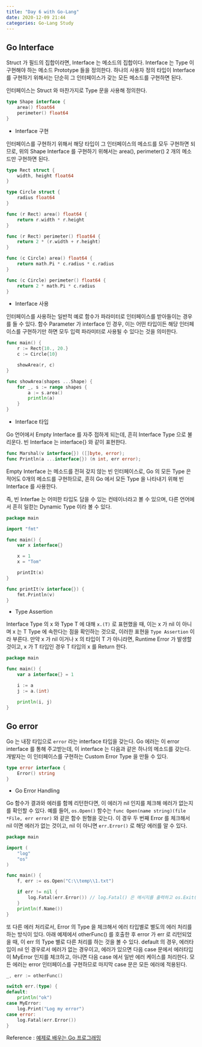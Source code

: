 ```yaml
---
title: "Day 6 with Go-Lang"
date: 2020-12-09 21:44
categories: Go-Lang Study
---
```


## Go Interface

Struct 가 필드의 집합이라면, Interface 는 메소드의 집합이다. Interface 는 Type 이 구현해야 하는 메소드 Prototype 들을 정의한다. 하나의 사용자 정의 타입이 Interface 를 구현하기 위해서는 단순히 그 인터페이스가 갖는 모든 메소드를 구현하면 된다.

인터페이스는 Struct 와 마찬가지로 Type 문을 사용해 정의한다.

```go
type Shape interface {
	area() float64
	perimeter() float64
}
```

- Interface 구현

인터페이스를 구현하기 위해서 해당 타입이 그 인터페이스의 메소드를 모두 구현하면 되므로, 위의 Shape Interface 를 구현하기 위해서는 area(), perimeter() 2 개의 메소드만 구현하면 된다.

```go
type Rect struct {
	width, height float64
}

type Circle struct {
	radius float64
}

func (r Rect) area() float64 {
	return r.width * r.height
}

func (r Rect) perimeter() float64 {
	return 2 * (r.width + r.height)
}

func (c Circle) area() float64 {
	return math.Pi * c.radius * c.radius
}

func (c Circle) perimeter() float64 {
	return 2 * math.Pi * c.radius
}
```

- Interface 사용

인터페이스를 사용하는 일반적 예로 함수가 파라미터로 인터페이스를 받아들이는 경우를 들 수 있다. 함수 Parameter 가 interface 인 경우, 이는 어떤 타입이든 해당 인터페이스를 구현하기만 하면 모두 입력 파라미터로 사용될 수 있다는 것을 의미한다.

```go
func main() {
	r := Rect{10., 20.}
	c := Circle{10}

	showArea(r, c)
}

func showArea(shapes ...Shape) {
	for _, s := range shapes {
		a := s.area()
		println(a)
	}
}
```

- Interface 타입

Go 언어에서 Empty Interface 를 자주 접하게 되는데, 흔히 Interface Type 으로 불리운다. 빈 Interface 는 interface{} 와 같이 표현한다.

```go
func Marshal(v interface{}) ([]byte, error);
func Println(a ...interface{}) (n int, err error);
```

Empty Interface 는 메소드를 전혀 갖지 않는 빈 인터페이스로, Go 의 모든 Type 은 적어도 0개의 메소드를 구현하므로, 흔히 Go 에서 모든 Type 을 나타내기 위해 빈 Interface 를 사용한다.

즉, 빈 Interfae 는 어떠한 타입도 담을 수 있는 컨테이너라고 볼 수 있으며, 다른 언어에서 흔히 일컫는 Dynamic Type 이라 볼 수 있다.

```go
package main

import "fmt"

func main() {
	var x interface{}

	x = 1
	x = "Tom"

	printIt(x)
}

func printIt(v interface{}) {
	fmt.Println(v)
}
```

- Type Assertion

Interface Type 의 x 와 Type T 에 대해 `x.(T)` 로 표현했을 때, 이는 x 가 nil 이 아니며 x 는 T Type 에 속한다는 점을 확인하는 것으로, 이러한 표현을 `Type Assertion` 이라 부른다. 만약 x 가 nil 이거나 x 의 타입이 T 가 아니라면, Runtime Error 가 발생할 것이고, x 가 T 타입인 경우 T 타입의 x 를 Return 한다.

```go
package main

func main() {
	var a interface{} = 1

	i := a
	j := a.(int)

	println(i, j)
}
```

## Go error

Go 는 내장 타입으로 `error` 라는 interface 타입을 갖는다. Go 에러는 이 error interface 를 통해 주고받는데, 이 interface 는 다음과 같은 하나의 메소드를 갖는다. 개발자는 이 인터페이스를 구현하는 Custom Error Type 을 만들 수 있다.

```go
type error interface {
	Error() string
}
```

- Go Error Handling

Go 함수가 결과와 에러를 함께 리턴한다면, 이 에러가 nil 인지를 체크해 에러가 없는지를 확인할 수 있다. 예를 들어, `os.Open()` 함수는 `func Open(name string)(file *File, err error)` 와 같은 함수 원형을 갖는다. 이 경우 두 번째 Error 를 체크해서 nil 이면 에러가 없는 것이고, nil 이 아니면 `err.Error()` 로 해당 에러를 알 수 있다.

```go
package main

import (
	"log"
	"os"
)

func main() {
	f, err := os.Open("C:\\temp\\1.txt")

	if err != nil {
		log.Fatal(err.Error()) // log.Fatal() 은 메시지를 출력하고 os.Exit(1) 을 호출해 프로그램을 종료한다.
	}
	println(f.Name())
}
```

또 다른 에러 처리로서, Error 의 Type 을 체크해서 에러 타입별로 별도의 에러 처리를 하는 방식이 있다. 아래 예제에서 otherFunc() 를 호출한 후 error 가 err 로 리턴되었을 때, 이 err 의 Type 별로 다른 처리를 하는 것을 볼 수 있다. default 의 경우, 에러타입이 nil 인 경우로서 에러가 없는 경우이고, 에러가 있으면 다음 case 문에서 에러타입이 MyError 인지를 체크하고, 아니면 다음 case 에서 일반 에러 케이스를 처리한다. 모든 에러는 error 인터페이스를 구현하므로 마지막 case 문은 모든 에러에 적용된다.

```go
_, err := otherFunc()

switch err.(type) {
default:
	println("ok")
case MyError:
	log.Print("Log my error")
case error:
	log.Fatal(err.Error())
}
```

Reference : [예제로 배우는 Go 프로그래밍][예제로-배우는-Go-프로그래밍]

[예제로-배우는-Go-프로그래밍]: http://golang.site/
